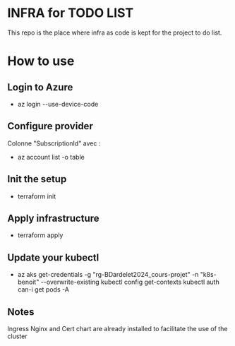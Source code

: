 # INFRA for TODO LIST

This repo is the place where infra as code is kept for the project to do list.

# How to use

## Login to Azure

- az login --use-device-code

## Configure provider

Colonne "SubscriptionId" avec :
- az account list -o table

## Init the setup

- terraform init

## Apply infrastructure

- terraform apply

## Update your kubectl

- az aks get-credentials -g "rg-BDardelet2024_cours-projet" -n "k8s-benoit" --overwrite-existing
kubectl config get-contexts
kubectl auth can-i get pods -A

##  Notes

Ingress Nginx and Cert chart are already installed to facilitate the use of the cluster
